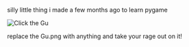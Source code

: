 silly little thing i made a few months ago to learn pygame 

![Click the Gu](https://s12.gifyu.com/images/S5THH.gif)

replace the Gu.png with anything and take your rage out on it!
